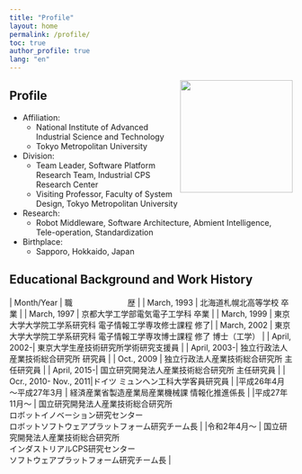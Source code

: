```yaml
---
title: "Profile"
layout: home
permalink: /profile/
toc: true
author_profile: true
lang: "en"
---
```


<img src="https://user-images.githubusercontent.com/11814060/81364416-8ab01d00-9120-11ea-9433-18e6cb35500b.jpg" width="200" align="right">

## Profile
- Affiliation:
  - National Institute of Advanced Industrial Science and Technology
  - Tokyo Metropolitan University
- Division: 
  - Team Leader, Software Platform Research Team, Industrial CPS Research Center
  - Visiting Professor, Faculty of System Design, Tokyo Metropolitan University 
- Research: 
  - Robot Middleware, Software Architecture, Abmient Intelligence, Tele-operation, Standardization
- Birthplace:
  - Sapporo, Hokkaido, Japan

## Educational Background and Work History

| Month/Year	 | 職　　　　　　　歴 |
| March, 1993	| 北海道札幌北高等学校 卒業 |
| March, 1997	| 京都大学工学部電気電子工学科 卒業 |
| March, 1999	| 東京大学大学院工学系研究科 電子情報工学専攻修士課程 修了|
| March, 2002	| 東京大学大学院工学系研究科 電子情報工学専攻博士課程 修了 博士（工学） |
| April, 2002-| 東京大学生産技術研究所学術研究支援員 |
| April, 2003-| 独立行政法人産業技術総合研究所 研究員 |
| Oct., 2009	| 独立行政法人産業技術総合研究所 主任研究員 |
| April, 2015-| 国立研究開発法人産業技術総合研究所 主任研究員 |
| Ocr., 2010- Nov., 2011|ドイツ ミュンヘン工科大学客員研究員 |
|平成26年4月～平成27年3月 | 経済産業省製造産業局産業機械課 情報化推進係長 |
|平成27年11月～	| 国立研究開発法人産業技術総合研究所 <br/> ロボットイノベーション研究センター <br/> ロボットソフトウェアプラットフォーム研究チーム長 |
|令和2年4月～	| 国立研究開発法人産業技術総合研究所 <br/> インダストリアルCPS研究センター <br/> ソフトウェアプラットフォーム研究チーム長 |
